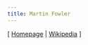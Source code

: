```yaml
---
title: Martin Fowler
---
```


[ [Homepage](https://martinfowler.com)
| [Wikipedia](https://en.wikipedia.org/wiki/Martin_Fowler_(software_engineer)) ]
